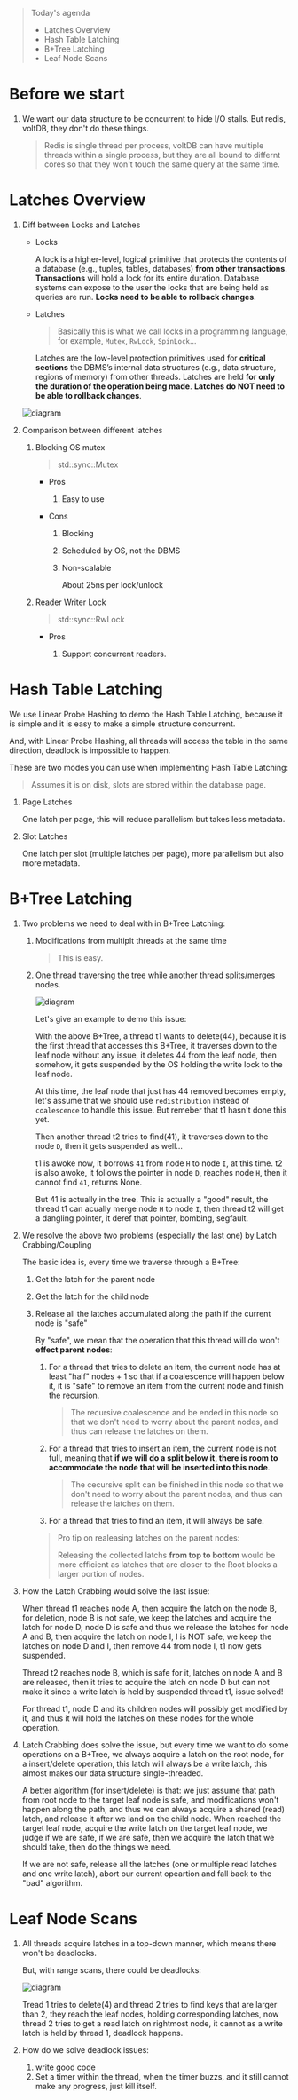 > Today's agenda
>
> * Latches Overview
> * Hash Table Latching
> * B+Tree Latching
> * Leaf Node Scans

# Before we start

1. We want our data structure to be concurrent to hide I/O stalls. But redis,
   voltDB, they don't do these things.

   > Redis is single thread per process, voltDB can have multiple threads within
   > a single process, but they are all bound to differnt cores so that they 
   > won't touch the same query at the same time.


# Latches Overview

1. Diff between Locks and Latches

   * Locks
     
     A lock is a higher-level, logical primitive that protects the contents of 
     a database (e.g., tuples, tables, databases) **from other transactions**. 
     **Transactions** will hold a lock for its entire duration. Database systems
     can expose to the user the locks that are being held as queries are run. 
     **Locks need to be able to rollback changes**.

   * Latches

     > Basically this is what we call locks in a programming language, for 
     > example, `Mutex`, `RwLock`, `SpinLock`...

     Latches are the low-level protection primitives used for **critical sections**
     the DBMS’s internal data structures (e.g., data structure, regions of 
     memory) from other threads. Latches are held **for only the duration of the 
     operation being made**. **Latches do NOT need to be able to rollback changes**.

   ![diagram](https://github.com/SteveLauC/pic/blob/main/Screenshot%20from%202023-08-04%2011-38-54.png)

2. Comparison between different latches

   1. Blocking OS mutex

      > std::sync::Mutex

      * Pros

        1. Easy to use

      * Cons

        1. Blocking
        2. Scheduled by OS, not the DBMS
        3. Non-scalable

           About 25ns per lock/unlock

   2. Reader Writer Lock

      > std::sync::RwLock

      * Pros

        1. Support concurrent readers. 

# Hash Table Latching

We use Linear Probe Hashing to demo the Hash Table Latching, because it 
is simple and it is easy to make a simple structure concurrent.

And, with Linear Probe Hashing, all threads will access the table in the 
same direction, deadlock is impossible to happen.

These are two modes you can use when implementing Hash Table Latching:

> Assumes it is on disk, slots are stored within the database page.

1. Page Latches

   One latch per page, this will reduce parallelism but takes less metadata.

2. Slot Latches

   One latch per slot (multiple latches per page), more parallelism but also 
   more metadata.

# B+Tree Latching

1. Two problems we need to deal with in B+Tree Latching:

   1. Modifications from multiplt threads at the same time

      > This is easy. 

   2. One thread traversing the tree while another thread splits/merges 
      nodes.

      ![diagram](https://github.com/SteveLauC/pic/blob/main/Screenshot%20from%202023-08-04%2016-16-13.png)
      
      Let's give an example to demo this issue:

      With the above B+Tree, a thread t1 wants to delete(44), because it is the 
      first thread that accesses this B+Tree, it traverses down to the leaf node
      without any issue, it deletes 44 from the leaf node, then somehow, it gets
      suspended by the OS holding the write lock to the leaf node.

      At this time, the leaf node that just has 44 removed becomes empty, let's 
      assume that we should use `redistribution` instead of `coalescence` to handle
      this issue. But remeber that t1 hasn't done this yet.

      Then another thread t2 tries to find(41), it traverses down to the node `D`, 
      then it gets suspended as well...

      t1 is awoke now, it borrows `41` from node `H` to node `I`, at this time. 
      t2 is also awoke, it follows the pointer in node `D`, reaches node `H`, then
      it cannot find `41`, returns None.

      But 41 is actually in the tree. This is actually a "good" result, the 
      thread t1 can acually merge node `H` to node `I`, then thread t2 will 
      get a dangling pointer, it deref that pointer, bombing, segfault.


2. We resolve the above two problems (especially the last one) by Latch 
   Crabbing/Coupling

   The basic idea is, every time we traverse through a B+Tree:

   1. Get the latch for the parent node
   2. Get the latch for the child node
   3. Release all the latches accumulated along the path if the current node 
      is "safe"
      
      By "safe", we mean that the operation that this thread will do won't
      **effect parent nodes**:

      1. For a thread that tries to delete an item, the current node has at least
         "half" nodes + 1 so that if a coalescence will happen below it, it is
         "safe" to remove an item from the current node and finish the recursion.

         > The recursive coalescence and be ended in this node so that we don't
         > need to worry about the parent nodes, and thus can release the latches
         > on them.

      2. For a thread that tries to insert an item, the current node is not full,
         meaning that **if we will do a split below it, there is room to accommodate
         the node that will be inserted into this node**. 

         > The cecursive split can be finished in this node so that we don't
         > need to worry about the parent nodes, and thus can release the latches
         > on them.

      3. For a thread that tries to find an item, it will always be safe.

      > Pro tip on realeasing latches on the parent nodes: 
      >
      > Releasing the collected latchs **from top to bottom** would be more 
      > efficient as latches that are closer to the Root blocks a larger 
      > portion of nodes.

3. How the Latch Crabbing would solve the last issue:

   When thread t1 reaches node A, then acquire the latch on the node B, for 
   deletion, node B is not safe, we keep the latches and acquire the latch for
   node D, node D is safe and thus we release the latches for node A and B, then
   acquire the latch on node I, I is NOT safe, we keep the latches on node D and 
   I, then remove 44 from node I, t1 now gets suspended.

   Thread t2 reaches node B, which is safe for it, latches on node A and B are
   released, then it tries to acquire the latch on node D but can not make it
   since a write latch is held by suspended thread t1, issue solved!

   For thread t1, node D and its children nodes will possibly get modified by
   it, and thus it will hold the latches on these nodes for the whole operation.

4. Latch Crabbing does solve the issue, but every time we want to do some operations
   on a B+Tree, we always acquire a latch on the root node, for a insert/delete 
   operation, this latch will always be a write latch, this almost makes our 
   data structure single-threaded.

   A better algorithm (for insert/delete) is that: we just assume that path 
   from root node to the target leaf node is safe, and modifications won't 
   happen along the path, and thus we can always acquire a shared (read) 
   latch, and release it after we land on the child node. When reached the 
   target leaf node, acquire the write latch on the target leaf node, we 
   judge if we are safe, if we are safe, then we acquire the latch that 
   we should take, then do the things we need.

   If we are not safe, release all the latches (one or multiple read latches and one 
   write latch), abort our current opeartion and fall back to the "bad" 
   algorithm.

# Leaf Node Scans

1. All threads acquire latches in a top-down manner, which means there won't
   be deadlocks.

   But, with range scans, there could be deadlocks:

   ![diagram](https://github.com/SteveLauC/pic/blob/main/Screenshot%20from%202023-08-05%2017-45-17.png)

   Tread 1 tries to delete(4) and thread 2 tries to find keys that are larger
   than 2, they reach the leaf nodes, holding corresponding latches, now thread
   2 tries to get a read latch on rightmost node, it cannot as a write latch 
   is held by thread 1, deadlock happens.

2. How do we solve deadlock issues:

   1. write good code
   2. Set a timer within the thread, when the timer buzzs, and it still cannot 
      make any progress, just kill itself.

